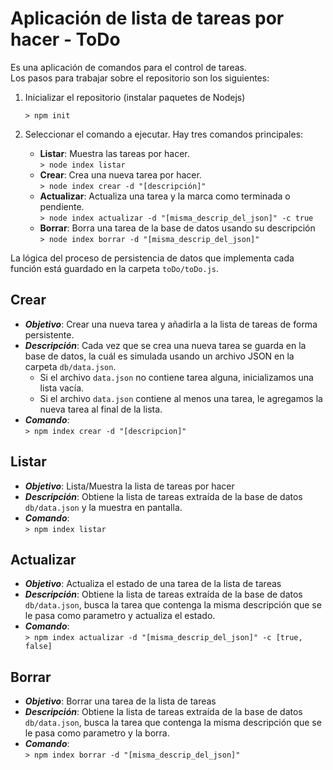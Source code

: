 # Aplicación de lista de tareas por hacer - ToDo

Es una aplicación de comandos para el control de tareas.<br>
Los pasos para trabajar sobre el repositorio son los siguientes:

1. Inicializar el repositorio (instalar paquetes de Nodejs)<br> 
	```
	> npm init
	``` 

2. Seleccionar el comando a ejecutar. Hay tres comandos principales:
	* __Listar__: Muestra las tareas por hacer.<br>
	```> node index listar``` <br>
	* __Crear__: Crea una nueva tarea por hacer. <br>
	```> node index crear -d "[descripción]"``` <br>
	* __Actualizar__: Actualiza una tarea y la marca como terminada o pendiente. <br>
	```> node index actualizar -d "[misma_descrip_del_json]" -c true``` <br>
	* __Borrar__: Borra una tarea de la base de datos usando su descripción <br>
	```> node index borrar -d "[misma_descrip_del_json]" ``` <br>

La lógica del proceso de persistencia de datos que implementa cada función está guardado en la carpeta `toDo/toDo.js`.


## Crear
* __*Objetivo*__: Crear una nueva tarea y añadirla a la lista de tareas de forma persistente.
* __*Descripción*__: Cada vez que se crea una nueva tarea se guarda en la base de datos, la cuál es simulada usando un archivo JSON en la carpeta `db/data.json`.
	- Si el archivo `data.json` no contiene tarea alguna, inicializamos una lista vacía.
	- Si el archivo `data.json` contiene al menos una tarea, le agregamos la nueva tarea al final de la lista.
* __*Comando*__: <br>
`> npm index crear -d "[descripcion]"`


## Listar
* __*Objetivo*__: Lista/Muestra la lista de tareas por hacer
* __*Descripción*__: Obtiene la lista de tareas extraída de la base de datos `db/data.json` y la muestra en pantalla.
* __*Comando*__: <br>
`> npm index listar`

## Actualizar
* __*Objetivo*__: Actualiza el estado de una tarea de la lista de tareas
* __*Descripción*__: Obtiene la lista de tareas extraída de la base de datos `db/data.json`, busca la tarea que contenga la misma descripción que se le pasa como parametro y actualiza el estado.
* __*Comando*__: <br>
`> npm index actualizar -d "[misma_descrip_del_json]" -c [true, false]`

## Borrar
* __*Objetivo*__: Borrar una tarea de la lista de tareas
* __*Descripción*__: Obtiene la lista de tareas extraída de la base de datos `db/data.json`, busca la tarea que contenga la misma descripción que se le pasa como parametro y la borra.
* __*Comando*__: <br>
`> npm index borrar -d "[misma_descrip_del_json]"`

